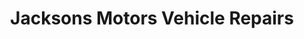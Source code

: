 ---
title: "Jacksons Motors Vehicle Repairs"
url: /horsforth/jacksons-motors-vehicle-repairs/
shop: car repair
---
